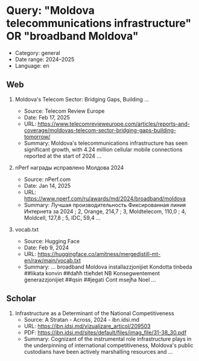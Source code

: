 # Query: "Moldova telecommunications infrastructure" OR "broadband Moldova"
- Category: general
- Date range: 2024–2025
- Language: en

## Web

1. Moldova's Telecom Sector: Bridging Gaps, Building ...
   - Source: Telecom Review Europe
   - Date: Feb 17, 2025
   - URL: https://www.telecomrevieweurope.com/articles/reports-and-coverage/moldovas-telecom-sector-bridging-gaps-building-tomorrow/
   - Summary: Moldova's telecommunications infrastructure has seen significant growth, with 4.24 million cellular mobile connections reported at the start of 2024 ...

2. nPerf награды исправлено Молдова 2024
   - Source: nPerf.com
   - Date: Jan 14, 2025
   - URL: https://www.nperf.com/ru/awards/md/2024/broadband/moldova
   - Summary: Лучшая производительность Фиксированная линия Интернета за 2024 ; 2, Orange, 214,7 ; 3, Moldtelecom, 110,0 ; 4, Moldcell, 127,8 ; 5, IDC, 59,4 ...

3. vocab.txt
   - Source: Hugging Face
   - Date: Feb 9, 2024
   - URL: https://huggingface.co/amitness/mergedistill-mt-en/raw/main/vocab.txt
   - Summary: ... broadband Moldova installazzjonijiet Kondotta tinbeda ##likata konvin ##daħħ ttieħdet NB Konsegwentement ġenerazzjonijiet ##qsin ##jegati Cont msejħa Noel ...

## Scholar

1. Infrastructure as a Determinant of the National Competitiveness
   - Source: A Stratan - Across, 2024 - ibn.idsi.md
   - URL: https://ibn.idsi.md/vizualizare_articol/209503
   - PDF: https://ibn.idsi.md/sites/default/files/imag_file/31-38_30.pdf
   - Summary: Cognizant of the instrumental role infrastructure plays in the underpinning of international competitiveness, Moldova's public custodians have been actively marshalling resources and …

